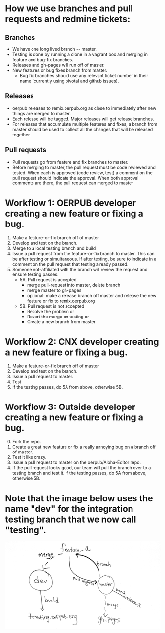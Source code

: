 # How we use branches and pull requests and redmine tickets:
## Branches
* We have one long lived branch -- master.
* Testing is done by running a clone in a vagrant box and merging in feature and bug-fix branches.
* Releases and gh-pages will run off of master.
* New features or bug fixes branch from master.
  * Bug fix branches should use any relevant ticket number in their name (currently using pivotal and github issues).

## Releases
* oerpub releases to remix.oerpub.org as close to immediately after new things are merged to master. 
* Each release will be tagged. Major releases will get release branches. 
* For releases that accumulate multiple features and fixes, a branch from master should be used to collect all the 
changes that will be released together.

## Pull requests
* Pull requests go from feature and fix branches to master.
* Before merging to master, the pull request must be code reviewed and tested. When each is approved (code review, test)
a comment on the pull request should indicate the approval. When both approval comments are there, the pull request can
merged to master


# Workflow 1: OERPUB developer creating a new feature or fixing a bug.
1. Make a feature-or-fix branch off of master.
2. Develop and test on the branch.
3. Merge to a local testing branch and build
4. Issue a pull request from the feature-or-fix branch to master. This can be after testing or simultaneous. If after 
testing, be sure to indicate in a comment on the pull request that testing already passed.
5. Someone not-affiliated with the branch will review the request and ensure testing passes.
   * 5A. Pull request is accepted
     * merge pull-request into master, delete branch
     * merge master to gh-pages
     * optional: make a release branch off master and release the new feature or fix to remix.oerpub.org
   * 5B. Pull request is not accepted
     * Resolve the problem or
     * Revert the merge on testing or
     * Create a new branch from master

# Workflow 2: CNX developer creating a new feature or fixing a bug.
1. Make a feature-or-fix branch off of master.
2. Develop and test on the branch.
3. Issue a pull request to master.
4. Test 
5. If the testing passes, do 5A from above, otherwise 5B.

# Workflow 3: Outside developer creating a new feature or fixing a bug.
0. Fork the repo.
1. Create a great new feature or fix a really annoying bug on a branch off of master.
2. Test it like crazy.
3. Issue a pull request to master on the oerpub/Aloha-Editor repo.
4. If the pull request looks good, our team will pull the branch over to a testing branch and test it. If the testing passes, do 5A from above, otherwise 5B.

# Note that the image below uses the name "dev" for the integration testing branch that we now call "testing".
![Dev process](dev-process.png "Dev process")
